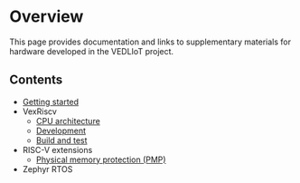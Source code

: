 # Overview
This page provides documentation and links to supplementary materials for hardware developed in the VEDLIoT project. 

## Contents
- [Getting started](quickstart.md)
- VexRiscv
  - [CPU architecture](vexriscv_arch.md)
  - [Development](vexriscv_dev.md)
  - [Build and test](vexriscv_build.md)
- RISC-V extensions
  - [Physical memory protection (PMP)](riscv_pmp.md)
- Zephyr RTOS